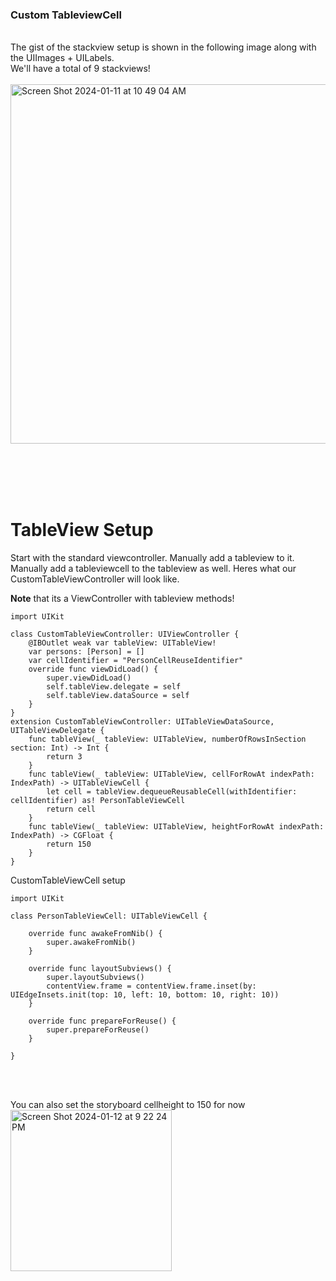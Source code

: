 ### Custom TableviewCell
<br>
The gist of the stackview setup is shown in the following image along with the UIImages + UILabels.
<br>
We'll have a total of 9 stackviews!
<br><br>
<img width="575" alt="Screen Shot 2024-01-11 at 10 49 04 AM" src="https://github.com/Eashir/TableviewCell/assets/20934684/7e01358c-5c7f-492f-9fb3-426f949491dc">


<br><br><br><br>

# TableView Setup

Start with the standard viewcontroller. Manually add a tableview to it. Manually add a tableviewcell to the tableview as well. 
Heres what our CustomTableViewController will look like.

**Note** that its a ViewController with tableview methods!

```
import UIKit

class CustomTableViewController: UIViewController {  
    @IBOutlet weak var tableView: UITableView!
    var persons: [Person] = []
    var cellIdentifier = "PersonCellReuseIdentifier"    
    override func viewDidLoad() {
        super.viewDidLoad()
        self.tableView.delegate = self
        self.tableView.dataSource = self
    }    
}
extension CustomTableViewController: UITableViewDataSource, UITableViewDelegate {
    func tableView(_ tableView: UITableView, numberOfRowsInSection section: Int) -> Int {
        return 3
    }
    func tableView(_ tableView: UITableView, cellForRowAt indexPath: IndexPath) -> UITableViewCell {    
        let cell = tableView.dequeueReusableCell(withIdentifier: cellIdentifier) as! PersonTableViewCell
        return cell
    } 
    func tableView(_ tableView: UITableView, heightForRowAt indexPath: IndexPath) -> CGFloat {
        return 150
    }   
}
```
CustomTableViewCell setup

```
import UIKit

class PersonTableViewCell: UITableViewCell {
    
    override func awakeFromNib() {
        super.awakeFromNib()
    }
    
    override func layoutSubviews() {
        super.layoutSubviews()
        contentView.frame = contentView.frame.inset(by: UIEdgeInsets.init(top: 10, left: 10, bottom: 10, right: 10))
    }
    
    override func prepareForReuse() {
        super.prepareForReuse()
    }
    
}
```
<br>
<br>

You can also set the storyboard cellheight to 150 for now  
<img width="258" alt="Screen Shot 2024-01-12 at 9 22 24 PM" src="https://github.com/Eashir/TableviewCell/assets/20934684/00300256-28ee-4f2d-b9c9-68b7c01a0669">


